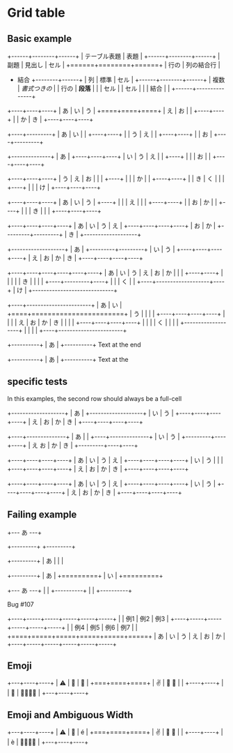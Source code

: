 # Grid table

## Basic example

+------+--------+------+
| テーブル表題  | 表題 |
+------+--------+------+
| 副題 | 見出し | セル |
+======+========+======+
| 行の | 列の結合行    |
+ 結合 +--------+------+
| 列   | 標準   | セル |
+------+--------+------+
| 複数 | *書式つきの*  |
| 行の | **段落**      |
|      | セル          |
| セル |               |
| 結合 |               |
+------+---------------+

+----+----+----+
| あ | い | う |
+====+====+====+
| え | お      |
|    +----+----+
|    | か | き |
+----+----+----+

+----+---------+
| あ | い      |
|    +----+----+
|    | う | え |
|    +----+----+
|    | お      |
+----+---------+

+--------------+
| あ           |
+----+----+----+
| い | う | え |
|    +----+    |
|    | お |    |
+----+----+----+

+----+----+----+
| う | え | お |
|    |    +----+
|    |    | か |
|    +----+----+
|    | き | く |
|    |    +----+
|    |    | け |
+----+----+----+

+----+----+----+
| あ | い | う |
+----+    |    |
| え |    |    |
+----+----+    |
| お | か |    |
+----+    |    |
| き |    |    |
+----+----+----+

+----+----+----+----+
| あ | い | う | え |
+----+----+----+----+
| お      | か      |
+---------+---------+
| き                |
+-------------------+

+-------------------+
| あ                |
+---------+---------+
| い      | う      |
+----+----+----+----+
| え | お | か | き |
+----+----+----+----+


+----+----+----+----+----+----+
| あ | い | う | え | お | か |
|    |    +----+----+    |    |
|    |    | き      |    |    |
|    +----+---------+----+    |
|    | く                |    |
+----+-------------------+----+
| け                          |
+-----------------------------+

+----+-----------------------+
| あ | い                    |
+====+=======================+
| う |                       |
|    | +----+----+----+----+ |
|    | | え | お | か | き | |
|    | +----+----+----+----+ |
|    | | く                | |
|    | +-------------------+ |
|    |                       |
+----+-----------------------+























+----------+
| あ       |
+----------+
Text at the end

+----------+
| あ       |
+----------+
Text at the

## specific tests

In this examples, the second row should always be a full-cell

+-------------------+
| あ                |
+-------------------+
| い | う           |
+----+----+----+----+
| え | お | か | き |
+----+----+----+----+

+----+--------------+
| あ |              |
+----+--------------+
| い | う           |
+---------+----+----+
| え   お | か | き |
+---------+----+----+

+----+----+----+----+
| あ | い | う | え |
+----+----+----+----+
| い | う           |
|                   |
+----+----+----+----+
| え | お | か | き |
+----+----+----+----+

+----+----+----+----+
| あ | い | う | え |
+----+----+----+----+
| い  | う          |
+----+----+----+----+
| え | お | か | き |
+----+----+----+----+

## Failing example

+--- あ ---+

+---------+
+---------+

+---------+
| あ      |
|         |

+---------+
| あ      |
+=========+
| い      |
+=========+

+--- あ ---+
|          |
+----------+
|          |
+----------+

Bug #107

+----+-----+-----+-----+-----+-----+
|    | 例1       | 例2       | 例3 |
+----+-----+-----+-----+-----+-----+
|    | 例4 | 例5 | 例6 | 例7 |     |
+====+=====+=====+=====+=====+=====+
| あ | い  | う  | え  | お  | か  |
+----+-----+-----+-----+-----+-----+

## Emoji

+---+----+----+
| ⚠ | 🐶 | 🍣 |
+===+====+====+
| ✌ | 👏 🌵   |
|   +----+----+
|   | 🦄 | 👨‍👨‍👧‍👦 |
+---+----+----+

## Emoji and Ambiguous Width

+---+----+----+
| ⚠ | 🐶 | é  |
+===+====+====+
| ✌ | 👏 🌵   |
|   +----+----+
|   | è  | 👨‍👨‍👧‍👦 |
+---+----+----+
